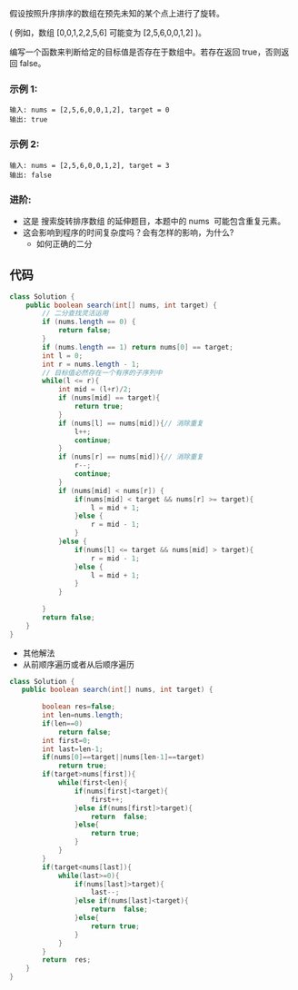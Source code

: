 假设按照升序排序的数组在预先未知的某个点上进行了旋转。

( 例如，数组 [0,0,1,2,2,5,6] 可能变为 [2,5,6,0,0,1,2] )。

编写一个函数来判断给定的目标值是否存在于数组中。若存在返回 true，否则返回 false。

### 示例 1:
```
输入: nums = [2,5,6,0,0,1,2], target = 0
输出: true
```
### 示例 2:
```
输入: nums = [2,5,6,0,0,1,2], target = 3
输出: false
```
### 进阶:

- 这是 搜索旋转排序数组 的延伸题目，本题中的 nums  可能包含重复元素。
- 这会影响到程序的时间复杂度吗？会有怎样的影响，为什么?
    - 如何正确的二分
<!-- 
来源：力扣（LeetCode）
链接：https://leetcode-cn.com/problems/search-in-rotated-sorted-array-ii
著作权归领扣网络所有。商业转载请联系官方授权，非商业转载请注明出处。 -->

## 代码
```java
class Solution {
    public boolean search(int[] nums, int target) {
        // 二分查找灵活运用
        if (nums.length == 0) {
            return false;
        }
        if (nums.length == 1) return nums[0] == target;
        int l = 0;
        int r = nums.length - 1;
        // 目标值必然存在一个有序的子序列中 
        while(l <= r){
            int mid = (l+r)/2;
            if (nums[mid] == target){
                return true;
            }
            if (nums[l] == nums[mid]){// 消除重复
                l++;
                continue;
            }
            if (nums[r] == nums[mid]){// 消除重复
                r--;
                continue;
            }
            if (nums[mid] < nums[r]) {
                if(nums[mid] < target && nums[r] >= target){
                    l = mid + 1;
                }else {
                    r = mid - 1;
                }
            }else {
                if(nums[l] <= target && nums[mid] > target){
                    r = mid - 1;
                }else {
                    l = mid + 1;
                }
            }
            
        }
        return false;
    }
}
```
- 其他解法
- 从前顺序遍历或者从后顺序遍历
```java
class Solution {
   public boolean search(int[] nums, int target) {
        
        boolean res=false;
        int len=nums.length;
        if(len==0)
            return false;
        int first=0;
        int last=len-1;
        if(nums[0]==target||nums[len-1]==target)
            return true;
        if(target>nums[first]){
            while(first<len){
                if(nums[first]<target){
                    first++;
                }else if(nums[first]>target){
                    return  false;
                }else{
                    return true;
                }
            }
        }
        if(target<nums[last]){
            while(last>=0){
                if(nums[last]>target){
                    last--;
                }else if(nums[last]<target){
                    return  false;
                }else{
                    return true;
                }
            }
        }
        return  res;
    }
}
```
